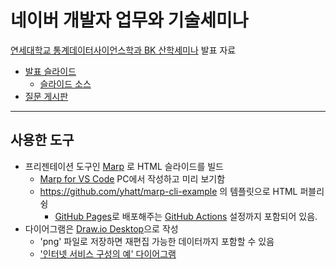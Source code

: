 # 네이버 개발자 업무와 기술세미나
[연세대학교 통계데이터사이언스학과 BK 산학세미나](http://bk21-bigdata.yonsei.ac.kr/bbs/board.php?bo_table=industry) 발표 자료

- [발표 슬라이드](https://benelog.github.io/yonsei-stats)
  - [슬라이드 소스](PITCHME.md)
- [질문 게시판](https://github.com/benelog/yonsei-stats/issues)

---------

## 사용한 도구

- 프리젠테이션 도구인 [Marp](https://marp.app) 로 HTML 슬라이드를 빌드
    - [Marp for VS Code](https://marketplace.visualstudio.com/items?itemName=marp-team.marp-vscode) PC에서 작성하고 미리 보기함
    - https://github.com/yhatt/marp-cli-example 의 템플릿으로 HTML 퍼블리슁
       - [GitHub Pages](https://pages.github.com/)로 배포해주는 [GitHub Actions](https://github.com/features/actions) 설정까지 포함되어 있음.
- 다이어그램은 [Draw.io Desktop](https://github.com/jgraph/drawio-desktop/releases)으로 작성
    - 'png' 파일로 저장하면 재편집 가능한 데이터까지 포함할 수 있음
    - ['인터넷 서비스 구성의 예' 다이어그램](assets/service-servers.jpg)
